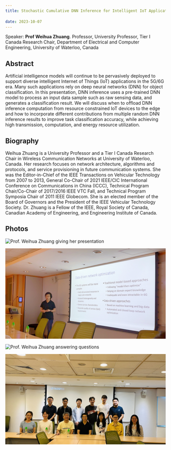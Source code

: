 ```yaml
---
title: Stochastic Cumulative DNN Inference for Intelligent IoT Applications @2023.10.7

date: 2023-10-07
---
```


Speaker: **Prof Weihua Zhuang**.
Professor, University Professor, Tier I Canada Research Chair, Department of Electrical and Computer Engineering, University of Waterloo, Canada

<!--more-->


## Abstract 

Artificial intelligence models will continue to be pervasively deployed to support diverse intelligent Internet of Things (IoT) applications in the 5G/6G era. Many such applications rely on deep neural networks (DNN) for object classification. In this presentation, DNN inference uses a pre-trained DNN model to process an input data sample such as raw sensing data, and generates a classification result. We will discuss when to offload DNN inference computation from resource constrained IoT devices to the edge and how to incorporate different contributions from multiple random DNN inference results to improve task classification accuracy, while achieving high transmission, computation, and energy resource utilization.


## Biography


Weihua Zhuang is a University Professor and a Tier I Canada Research Chair in Wireless Communication Networks at University of Waterloo, Canada. Her research focuses on network architecture, algorithms and protocols, and service provisioning in future communication systems. She was the Editor-in-Chief of the IEEE Transactions on Vehicular Technology from 2007 to 2013, General Co-Chair of 2021 IEEE/CIC International Conference on Communications in China (ICCC), Technical Program Chair/Co-Chair of 2017/2016 IEEE VTC Fall, and Technical Program Symposia Chair of 2011 IEEE Globecom. She is an elected member of the Board of Governors and the President of the IEEE Vehicular Technology Society. Dr. Zhuang is a Fellow of the IEEE, Royal Society of Canada, Canadian Academy of Engineering, and Engineering Institute of Canada.


## Photos

![Prof. Weihua Zhuang giving her presentation](1.png "Prof. Weihua Zhuang giving her presentation")


![Prof. Weihua Zhuang giving her presentation](2.JPG "Prof. Weihua Zhuang giving her presentation")


![Prof. Weihua Zhuang answering questions](3.png "Prof. Weihua Zhuang answering questions")


![Group photo](featured.jpg "Group photo")


